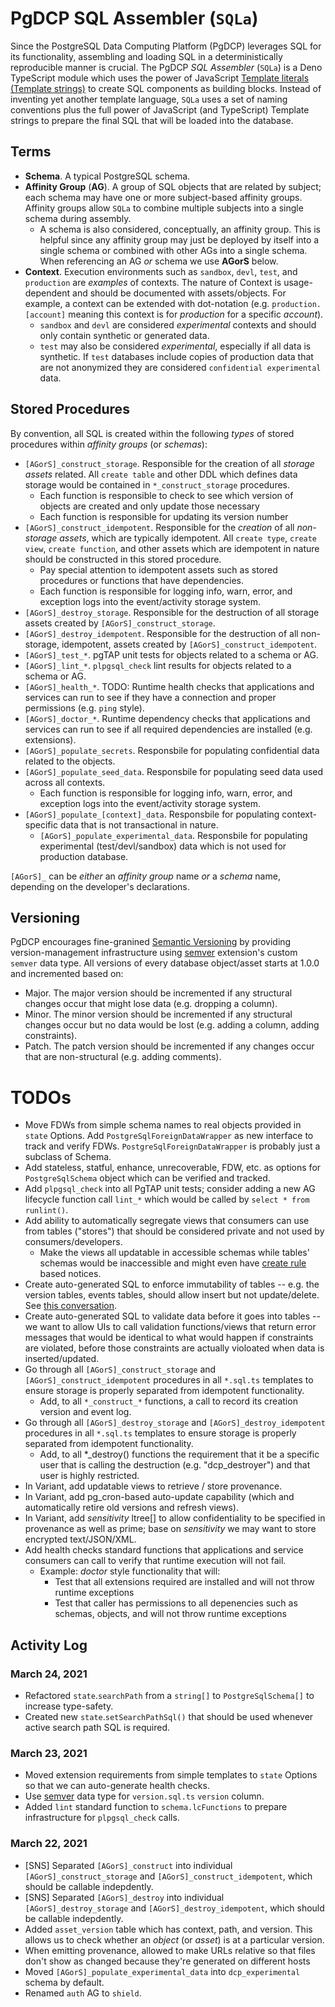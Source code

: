 # PgDCP SQL Assembler (`SQLa`)

Since the PostgreSQL Data Computing Platform (PgDCP) leverages SQL for its functionality, assembling and loading SQL in a deterministically reproducible manner is crucial. The PgDCP *SQL Assembler* (`SQLa`) is a Deno TypeScript module which uses the power of JavaScript [Template literals (Template strings)](https://developer.mozilla.org/en-US/docs/Web/JavaScript/Reference/Template_literals) to create SQL components as building blocks. Instead of inventing yet another template language, `SQLa` uses a set of naming conventions plus the full power of JavaScript (and TypeScript) Template strings to prepare the final SQL that will be loaded into the database.

## Terms

* **Schema**. A typical PostgreSQL schema.
* **Affinity Group** (**AG**). A group of SQL objects that are related by subject; each schema may have one or more subject-based affinity groups. Affinity groups allow `SQLa` to combine multiple subjects into a single schema during assembly. 
  * A schema is also considered, conceptually, an affinity group. This is helpful since any affinity group may just be deployed by itself into a single schema or combined with other AGs into a single schema. When referencing an AG *or* schema we use **AGorS** below.
* **Context**. Execution environments such as `sandbox`, `devl`, `test`, and `production` are *examples* of contexts. The nature of Context is usage-dependent and should be documented with  assets/objects. For example, a context can be extended with dot-notation (e.g. `production.[account]` meaning this context is for *production* for a specific *account*).
  * `sandbox` and `devl` are considered *experimental* contexts and should only contain synthetic or generated data.
  * `test` may also be considered *experimental*, especially if all data is synthetic. If `test` databases include copies of production data that are not anonymized they are considered `confidential experimental` data.

## Stored Procedures

By convention, all SQL is created within the following *types* of stored procedures within *affinity groups* (or *schemas*):

* `[AGorS]_construct_storage`. Responsible for the creation of all *storage assets* related. All `create table` and other DDL which defines data storage would be contained in `*_construct_storage` procedures.
  * Each function is responsible to check to see which version of objects are created and only update those necessary
  * Each function is responsible for updating its version number
* `[AGorS]_construct_idempotent`. Responsible for the *creation* of all *non-storage assets*, which are typically idempotent. All `create type`, `create view`, `create function`, and other assets which are idempotent in nature should be constructed in this stored procedure. 
  * Pay special attention to idempotent assets such as stored procedures or functions that have dependencies.
  * Each function is responsible for logging info, warn, error, and exception logs into the event/activity storage system.
* `[AGorS]_destroy_storage`. Responsible for the destruction of all storage assets created by `[AGorS]_construct_storage`.
* `[AGorS]_destroy_idempotent`. Responsible for the destruction of all non-storage, idempotent, assets created by `[AGorS]_construct_idempotent`.
* `[AGorS]_test_*`. pgTAP unit tests for objects related to a schema or AG.
* `[AGorS]_lint_*`. `plpgsql_check` lint results for objects related to a schema or AG.
* `[AGorS]_health_*`. TODO: Runtime health checks that applications and services can run to see if they have a connection and proper permissions (e.g. `ping` style).
* `[AGorS]_doctor_*`. Runtime dependency checks that applications and services can run to see if all required dependencies are installed (e.g. extensions).
* `[AGorS]_populate_secrets`. Responsbile for populating confidential data related to the objects.
* `[AGorS]_populate_seed_data`. Responsbile for populating seed data used across all contexts.
  * Each function is responsible for logging info, warn, error, and exception logs into the event/activity storage system.
* `[AGorS]_populate_[context]_data`. Responsbile for populating context-specific data that is not transactional in nature.
  * `[AGorS]_populate_experimental_data`. Responsbile for populating experimental (test/devl/sandbox) data which is not used for production database.

`[AGorS]_` can be *either* an *affinity group* name _or_ a *schema* name, depending on the developer's declarations.

## Versioning

PgDCP encourages fine-granined [Semantic Versioning](https://semver.org/) by providing version-management infrastructure using [semver](https://pgxn.org/dist/semver/doc/semver.html) extension's custom `semver` data type. All versions of every database object/asset starts at 1.0.0 and incremented based on:

* Major. The major version should be incremented if any structural changes occur that might lose data (e.g. dropping a column).
* Minor. The minor version should be incremented if any structural changes occur but no data would be lost (e.g. adding a column, adding constraints).
* Patch. The patch version should be incremented if any changes occur that are non-structural (e.g. adding comments).

# TODOs

* Move FDWs from simple schema names to real objects provided in `state` Options. Add `PostgreSqlForeignDataWrapper` as new interface to track and verify FDWs. `PostgreSqlForeignDataWrapper` is probably just a subclass of Schema.
* Add stateless, statful, enhance, unrecoverable, FDW, etc. as options for `PostgreSqlSchema` object which can be verified and tracked.
* Add `plpgsql_check` into all PgTAP unit tests; consider adding a new AG lifecycle function call `lint_*` which would be called by `select * from runlint()`.
* Add ability to automatically segregate views that consumers can use from tables ("stores") that should be considered private and not used by consumers/developers.
  * Make the views all updatable in accessible schemas while tables' schemas would be inaccessible and might even have [create rule](https://www.postgresql.org/docs/13/sql-createrule.html) based notices.
* Create auto-generated SQL to enforce immutability of tables -- e.g. the version tables, events tables, should allow insert but not update/delete. See [this conversation](https://www.tek-tips.com/viewthread.cfm?qid=1116256).
* Create auto-generated SQL to validate data before it goes into tables -- we want to allow UIs to call validation functions/views that return error messages that would be identical to what would happen if constraints are violated, before those constraints are actually violoated when data is inserted/updated.
* Go through all `[AGorS]_construct_storage` and `[AGorS]_construct_idempotent` procedures in all `*.sql.ts` templates to ensure storage is properly separated from idempotent functionality.
  * Add, to all `*_construct_*` functions, a call to record its creation version and event log.
* Go through all `[AGorS]_destroy_storage` and `[AGorS]_destroy_idempotent` procedures in all `*.sql.ts` templates to ensure storage is properly separated from idempotent functionality.
  * Add, to all *_destroy() functions the requirement that it be a specific user that is calling the destruction (e.g. "dcp_destroyer") and that user is highly restricted.
* In Variant, add updatable views to retrieve / store provenance.
* In Variant, add pg_cron-based auto-update capability (which and automatically retire old versions and refresh views).
* In Variant, add *sensitivity* ltree[] to allow confidentiality to be specified in provenance as well as prime; base on *sensitivity* we may want to store encrypted text/JSON/XML.
* Add health checks standard functions that applications and service consumers can call to verify that runtime execution will not fail.
  * Example: *doctor* style functionality that will:
    * Test that all extensions required are installed and will not throw runtime exceptions
    * Test that caller has permissions to all depenencies such as schemas, objects, and will not throw runtime exceptions

## Activity Log

### March 24, 2021

* Refactored `state`.`searchPath` from a `string[]` to `PostgreSqlSchema[]` to increase type-safety. 
* Created new `state`.`setSearchPathSql()` that should be used whenever active search path SQL is required.

### March 23, 2021

* Moved extension requirements from simple templates to `state` Options so that we can auto-generate health checks.
* Use [semver](https://pgxn.org/dist/semver/doc/semver.html) data type for `version.sql.ts` `version` column.
* Added `lint` standard function to `schema.lcFunctions` to prepare infrastructure for `plpgsql_check` calls.

### March 22, 2021
* [SNS] Separated `[AGorS]_construct` into individual `[AGorS]_construct_storage` and `[AGorS]_construct_idempotent`, which should be callable indepdently.
* [SNS] Separated `[AGorS]_destroy` into individual `[AGorS]_destroy_storage` and `[AGorS]_destroy_idempotent`, which should be callable indepdently.
* Added `asset_version` table which has context, path, and version. This allows us to check whether an *object* (or *asset*) is at a particular version.
* When emitting provenance, allowed to make URLs relative so that files don't show as changed because they're generated on different hosts
* Moved `[AGorS]_populate_experimental_data` into `dcp_experimental` schema by default.
* Renamed `auth` AG to `shield`.
